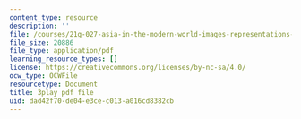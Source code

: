 ```yaml
---
content_type: resource
description: ''
file: /courses/21g-027-asia-in-the-modern-world-images-representations-fall-2016/dad42f70de04e3cec013a016cd8382cb_1801228.pdf
file_size: 20886
file_type: application/pdf
learning_resource_types: []
license: https://creativecommons.org/licenses/by-nc-sa/4.0/
ocw_type: OCWFile
resourcetype: Document
title: 3play pdf file
uid: dad42f70-de04-e3ce-c013-a016cd8382cb
---
```

